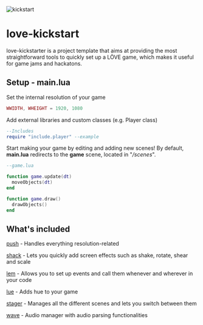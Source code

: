 ![kickstart][kickstart]

# love-kickstart

love-kickstarter is a project template that aims at providing the most straightforward tools to quickly set up a LÖVE game, which makes it useful for game jams and hackatons.

Setup - **main.lua**
----------------

Set the internal resolution of your game
```lua
WWIDTH, WHEIGHT = 1920, 1080
```

Add external libraries and custom classes (e.g. Player class)
```lua
--Includes
require "include.player" --example
```

Start making your game by editing and adding new scenes! By default, **main.lua** redirects to the **game** scene, located in "*/scenes*".
```lua
--game.lua

function game.update(dt)
  moveObjects(dt)
end

function game.draw()
  drawObjects()
end
```

What's included
----------------

[push](https://github.com/Ulydev/push) - Handles everything resolution-related

[shack](https://github.com/Ulydev/shack) - Lets you quickly add screen effects such as shake, rotate, shear and scale

[lem](https://github.com/Ulydev/lem) - Allows you to set up events and call them whenever and wherever in your code

[lue](https://github.com/Ulydev/lue) - Adds hue to your game

[stager](https://github.com/Ulydev/stager) - Manages all the different scenes and lets you switch between them

[wave](https://github.com/Ulydev/wave) - Audio manager with audio parsing functionalities



[kickstart]: http://s32.postimg.org/t5bydkfad/love.png
